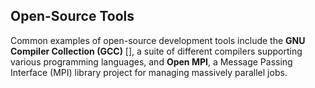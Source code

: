 ## Open-Source Tools

Common examples of open-source development tools include the **GNU Compiler Collection (GCC)** [], a suite of different compilers supporting various programming languages, and **Open MPI**, a Message Passing Interface (MPI) library project for managing massively parallel jobs.
